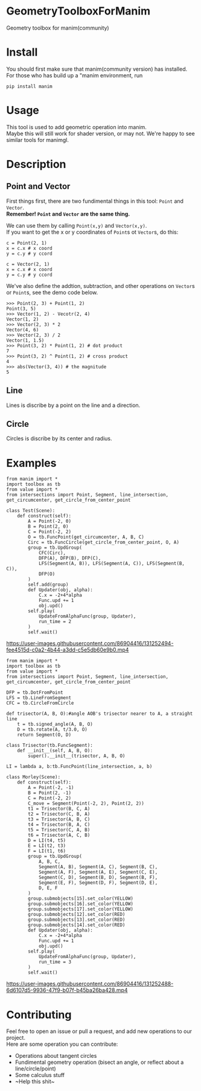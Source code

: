 # GeometryToolboxForManim
Geometry toolbox for manim(community)

# Install
You should first make sure that manim(community version) has installed. For those who has build up a "manim environment, run  
```
pip install manim
```

# Usage
This tool is used to add geometric operation into manim.  
Maybe this will still work for shader version, or may not. We're happy to see similar tools for manimgl.

# Description
## Point and Vector
First things first, there are two fundimental things in this tool: `Point` and `Vector`.  
**Remember! `Point` and `Vector` are the same thing.**

We can use them by calling `Point(x,y)` and `Vector(x,y)`.  
If you want to get the x or y coordinates of `Point`s ot `Vector`s, do this:  
```
c = Point(2, 1)
x = c.x # x coord
y = c.y # y ccord
```  
```
c = Vector(2, 1)
x = c.x # x coord
y = c.y # y ccord
```  
We've also define the addtion, subtraction, and other operations on `Vector`s or `Point`s, see the demo code below.  
```
>>> Point(2, 3) + Point(1, 2)
Point(3, 5)
>>> Vector(1, 2) - Vecotr(2, 4)
Vector(1, 2)
>>> Vector(2, 3) * 2
Vector(4, 6)
>>> Vector(2, 3) / 2
Vector(1, 1.5)
>>> Point(3, 2) * Point(1, 2) # dot product
7
>>> Point(3, 2) ^ Point(1, 2) # cross product
4
>>> abs(Vector(3, 4)) # the magnitude
5
```

## Line
Lines is discribe by a point on the line and a direction.

## Circle
Circles is discribe by its center and radius.

# Examples
```
from manim import *
import toolbox as tb
from value import *
from intersections import Point, Segment, line_intersection, get_circumcenter, get_circle_from_center_point

class Test(Scene):
    def construct(self):
        A = Point(-2, 0)
        B = Point(2, 0)
        C = Point(-2, 2)
        O = tb.FuncPoint(get_circumcenter, A, B, C)
        Circ = tb.FuncCircle(get_circle_from_center_point, O, A)
        group = tb.UpdGroup(
            CFC(Circ), 
            DFP(A), DFP(B), DFP(C), 
            LFS(Segment(A, B)), LFS(Segment(A, C)), LFS(Segment(B, C)), 
            DFP(O)
        )
        self.add(group)
        def Updater(obj, alpha):
            C.x = -2+4*alpha
            Func.upd += 1
            obj.upd()
        self.play(
            UpdateFromAlphaFunc(group, Updater),
            run_time = 2
        )
        self.wait()
```

https://user-images.githubusercontent.com/86904416/131252494-fee4515d-c0a2-4b44-a3dd-c5e5db60e9b0.mp4

```
from manim import *
import toolbox as tb
from value import *
from intersections import Point, Segment, line_intersection, get_circumcenter, get_circle_from_center_point

DFP = tb.DotFromPoint
LFS = tb.LineFromSegment
CFC = tb.CircleFromCircle

def trisector(A, B, O):#angle AOB's trisector nearer to A, a straight line
    t = tb.signed_angle(A, B, O)
    D = tb.rotate(A, t/3.0, O)
    return Segment(O, D)

class Trisector(tb.FuncSegment):
    def __init__(self, A, B, O):
        super().__init__(trisector, A, B, O)

LI = lambda a, b:tb.FuncPoint(line_intersection, a, b)

class Morley(Scene):
    def construct(self):
        A = Point(-2, -1)
        B = Point(2, -1)
        C = Point(-2, 2)
        C_move = Segment(Point(-2, 2), Point(2, 2))
        t1 = Trisector(B, C, A)
        t2 = Trisector(C, B, A)
        t3 = Trisector(A, B, C)
        t4 = Trisector(B, A, C)
        t5 = Trisector(C, A, B)
        t6 = Trisector(A, C, B)
        D = LI(t4, t5)
        E = LI(t2, t3)
        F = LI(t1, t6)
        group = tb.UpdGroup(
            A, B, C, 
            Segment(A, B), Segment(A, C), Segment(B, C), 
            Segment(A, F), Segment(A, E), Segment(C, E), 
            Segment(C, D), Segment(B, D), Segment(B, F), 
            Segment(E, F), Segment(D, F), Segment(D, E), 
            D, E, F
        )
        group.submobjects[15].set_color(YELLOW)
        group.submobjects[16].set_color(YELLOW)
        group.submobjects[17].set_color(YELLOW)
        group.submobjects[12].set_color(RED)
        group.submobjects[13].set_color(RED)
        group.submobjects[14].set_color(RED)
        def Updater(obj, alpha):
            C.x = -2+4*alpha
            Func.upd += 1
            obj.upd()
        self.play(
            UpdateFromAlphaFunc(group, Updater),
            run_time = 3
        )
        self.wait()
```

https://user-images.githubusercontent.com/86904416/131252488-6d6107d5-9936-47f9-b07f-b45ba26ba428.mp4

# Contributing
Feel free to open an issue or pull a request, and add new operations to our project.  
Here are some operation you can contribute:

- Operations about tangent circles
- Fundimental geometry operation (bisect an angle, or reflect about a line/circle/point)
- Some calculus stuff
- ~Help this shit~
